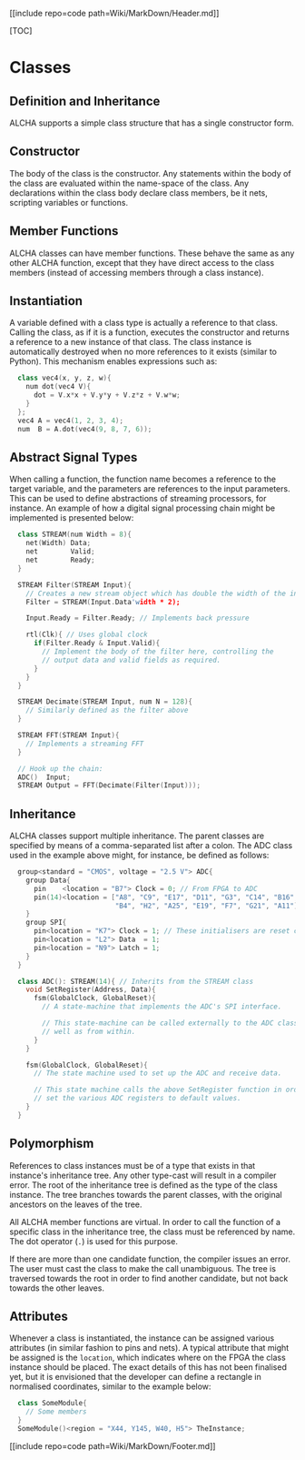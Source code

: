 [[include repo=code path=Wiki/MarkDown/Header.md]]

[TOC]

# Classes

## Definition and Inheritance

ALCHA supports a simple class structure that has a single constructor form.

## Constructor

The body of the class is the constructor.  Any statements within the body of the class are evaluated within the name-space of the class.  Any declarations within the class body declare class members, be it nets, scripting variables or functions.

## Member Functions

ALCHA classes can have member functions.  These behave the same as any other ALCHA function, except that they have direct access to the class members (instead of accessing members through a class instance).

## Instantiation

A variable defined with a class type is actually a reference to that class.  Calling the class, as if it is a function, executes the constructor and returns a reference to a new instance of that class.  The class instance is automatically destroyed when no more references to it exists (similar to Python).  This mechanism enables expressions such as:

```C++
  class vec4(x, y, z, w){
    num dot(vec4 V){
      dot = V.x*x + V.y*y + V.z*z + V.w*w;
    }
  };
  vec4 A = vec4(1, 2, 3, 4);
  num  B = A.dot(vec4(9, 8, 7, 6));
```

## Abstract Signal Types

When calling a function, the function name becomes a reference to the target variable, and the parameters are references to the input parameters.  This can be used to define abstractions of streaming processors, for instance.  An example of how a digital signal processing chain might be implemented is presented below:

```C++
  class STREAM(num Width = 8){
    net(Width) Data;
    net        Valid;
    net        Ready;
  }

  STREAM Filter(STREAM Input){
    // Creates a new stream object which has double the width of the input.
    Filter = STREAM(Input.Data'width * 2);

    Input.Ready = Filter.Ready; // Implements back pressure

    rtl(Clk){ // Uses global clock
      if(Filter.Ready & Input.Valid){
        // Implement the body of the filter here, controlling the
        // output data and valid fields as required.
      }
    }
  }

  STREAM Decimate(STREAM Input, num N = 128){
    // Similarly defined as the filter above
  }

  STREAM FFT(STREAM Input){
    // Implements a streaming FFT
  }

  // Hook up the chain:
  ADC()  Input;
  STREAM Output = FFT(Decimate(Filter(Input)));
```

## Inheritance

ALCHA classes support multiple inheritance.  The parent classes are specified by means of a comma-separated list after a colon.  The ADC class used in the example above might, for instance, be defined as follows:

```C++
  group<standard = "CMOS", voltage = "2.5 V"> ADC{
    group Data{
      pin    <location = "B7"> Clock = 0; // From FPGA to ADC
      pin(14)<location = ["A8", "C9", "E17", "D11", "G3", "C14", "B16",
                          "B4", "H2", "A25", "E19", "F7", "G21", "A11"]> Data;
    }
    group SPI{
      pin<location = "K7"> Clock = 1; // These initialisers are reset conditions
      pin<location = "L2"> Data  = 1;
      pin<location = "N9"> Latch = 1;
    }
  }

  class ADC(): STREAM(14){ // Inherits from the STREAM class
    void SetRegister(Address, Data){
      fsm(GlobalClock, GlobalReset){
        // A state-machine that implements the ADC's SPI interface.

        // This state-machine can be called externally to the ADC class as
        // well as from within.
      }
    }

    fsm(GlobalClock, GlobalReset){
      // The state machine used to set up the ADC and receive data.

      // This state machine calls the above SetRegister function in order to
      // set the various ADC registers to default values.
    }
  }
```

## Polymorphism

References to class instances must be of a type that exists in that instance's inheritance tree.  Any other type-cast will result in a compiler error.  The root of the inheritance tree is defined as the type of the class instance.  The tree branches towards the parent classes, with the original ancestors on the leaves of the tree.

All ALCHA member functions are virtual.  In order to call the function of a specific class in the inheritance tree, the class must be referenced by name.  The dot operator (`.`) is used for this purpose.

If there are more than one candidate function, the compiler issues an error.  The user must cast the class to make the call unambiguous.  The tree is traversed towards the root in order to find another candidate, but not back towards the other leaves.

## Attributes

Whenever a class is instantiated, the instance can be assigned various attributes (in similar fashion to pins and nets).  A typical attribute that might be assigned is the `location`, which indicates where on the FPGA the class instance should be placed.  The exact details of this has not been finalised yet, but it is envisioned that the developer can define a rectangle in normalised coordinates, similar to the example below:

```C++
  class SomeModule{
    // Some members
  }
  SomeModule()<region = "X44, Y145, W40, H5"> TheInstance;
```

[[include repo=code path=Wiki/MarkDown/Footer.md]]

